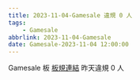 ```yaml
---
title: 2023-11-04-Gamesale 違規 0 人
tags:
    - Gamesale
abbrlink: 2023-11-04-Gamesale
date: Gamesale-2023-11-04 12:00:00
---
```

Gamesale 板 [板規連結](https://www.ptt.cc/bbs/Gossiping/M.1637425085.A.07D.html)
昨天違規 0 人
